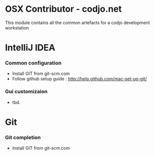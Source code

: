 OSX Contributor - codjo.net
============================

This module contains all the common artefacts for a codjo development workstation

# IntelliJ IDEA

### Common configuration

* Install GIT from git-scm.com
* Follow github setup guide : http://help.github.com/mac-set-up-git/  

### Gui customizaion

* tbd.

# Git

### Git completion

 * Install GIT from git-scm.com

